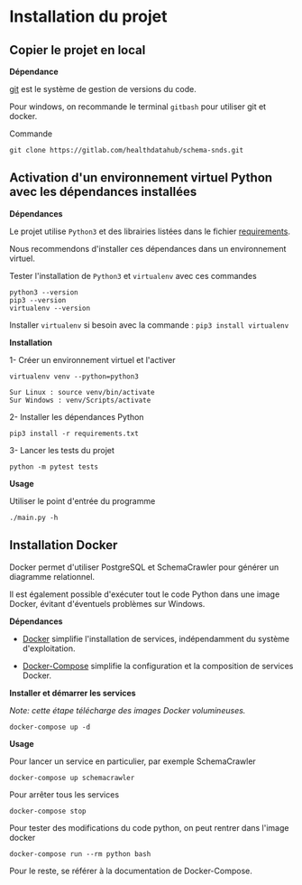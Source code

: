 # Installation du projet

## Copier le projet en local

**Dépendance**

[git](https://git-scm.com/book/fr/v1/D%C3%A9marrage-rapide-Installation-de-Git)
est le système de gestion de versions du code.

Pour windows, on recommande le terminal `gitbash` pour utiliser git et docker. 

Commande

    git clone https://gitlab.com/healthdatahub/schema-snds.git 
    

## Activation d'un environnement virtuel Python avec les dépendances installées

**Dépendances**

Le projet utilise `Python3` et des librairies listées dans le fichier [requirements](requirements.txt). 

Nous recommendons d'installer ces dépendances dans un environnement virtuel.

Tester l'installation de `Python3` et `virtualenv` avec ces commandes

    python3 --version
    pip3 --version
    virtualenv --version

Installer `virtualenv` si besoin avec la commande :  `pip3 install virtualenv`

**Installation**

1- Créer un environnement virtuel et l'activer


    virtualenv venv --python=python3
    
    Sur Linux : source venv/bin/activate
    Sur Windows : venv/Scripts/activate
    

2- Installer les dépendances Python 


    pip3 install -r requirements.txt

3- Lancer les tests du projet


    python -m pytest tests

**Usage**

Utiliser le point d'entrée du programme


    ./main.py -h


## Installation Docker

Docker permet d'utiliser PostgreSQL et SchemaCrawler pour générer un diagramme relationnel. 

Il est également possible d'exécuter tout le code Python dans une image Docker, évitant d'éventuels problèmes sur Windows. 

**Dépendances**

- [Docker](https://docs.docker.com/engine/installation/) 
simplifie l'installation de services, indépendamment du système d'exploitation. 

- [Docker-Compose](https://docs.docker.com/compose/install/) 
simplifie la configuration et la composition de services Docker.


**Installer et démarrer les services**

*Note: cette étape télécharge des images Docker volumineuses.*


    docker-compose up -d
    

**Usage**

Pour lancer un service en particulier, par exemple SchemaCrawler

    docker-compose up schemacrawler

Pour arrêter tous les services
    
    docker-compose stop

Pour tester des modifications du code python, on peut rentrer dans l'image docker

    docker-compose run --rm python bash


Pour le reste, se référer à la documentation de Docker-Compose.
